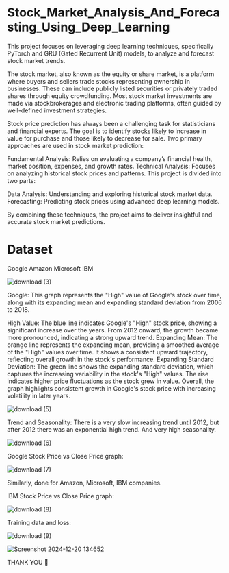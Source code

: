 # Stock_Market_Analysis_And_Forecasting_Using_Deep_Learning
This project focuses on leveraging deep learning techniques, specifically PyTorch and GRU (Gated Recurrent Unit) models, to analyze and forecast stock market trends.

The stock market, also known as the equity or share market, is a platform where buyers and sellers trade stocks representing ownership in businesses. These can include publicly listed securities or privately traded shares through equity crowdfunding. Most stock market investments are made via stockbrokerages and electronic trading platforms, often guided by well-defined investment strategies.

Stock price prediction has always been a challenging task for statisticians and financial experts. The goal is to identify stocks likely to increase in value for purchase and those likely to decrease for sale. Two primary approaches are used in stock market prediction:

Fundamental Analysis: Relies on evaluating a company’s financial health, market position, expenses, and growth rates.
Technical Analysis: Focuses on analyzing historical stock prices and patterns.
This project is divided into two parts:

Data Analysis: Understanding and exploring historical stock market data.
Forecasting: Predicting stock prices using advanced deep learning models.

By combining these techniques, the project aims to deliver insightful and accurate stock market predictions.

# Dataset
Google
Amazon
Microsoft
IBM

![download (3)](https://github.com/user-attachments/assets/bcae463e-0c8e-49e1-a1d2-7cbbb0216e73)

Google:
This graph represents the "High" value of Google's stock over time, along with its expanding mean and expanding standard deviation from 2006 to 2018.

High Value: The blue line indicates Google's "High" stock price, showing a significant increase over the years. From 2012 onward, the growth became more pronounced, indicating a strong upward trend.
Expanding Mean: The orange line represents the expanding mean, providing a smoothed average of the "High" values over time. It shows a consistent upward trajectory, reflecting overall growth in the stock's performance.
Expanding Standard Deviation: The green line shows the expanding standard deviation, which captures the increasing variability in the stock's "High" values. The rise indicates higher price fluctuations as the stock grew in value.
Overall, the graph highlights consistent growth in Google's stock price with increasing volatility in later years.

![download (5)](https://github.com/user-attachments/assets/7e383dca-1256-4f80-9451-dfd93f3e361e)

Trend and Seasonality:
There is a very slow increasing trend until 2012, but after 2012 there was an exponential high trend. And very high seasonality.

![download (6)](https://github.com/user-attachments/assets/b346050d-bb74-46ab-8175-b29f03bcb1ce)

Google Stock Price vs Close Price graph:

![download (7)](https://github.com/user-attachments/assets/b79c3b91-d804-44d0-ac3a-f3091fdb2789)

Similarly, done for Amazon, Microsoft, IBM companies.

IBM Stock Price vs Close Price graph:

![download (8)](https://github.com/user-attachments/assets/89cbb122-f4a0-426f-9980-e97c4d904165)

Training data and loss:

![download (9)](https://github.com/user-attachments/assets/e103a190-ed7d-453e-9696-59a1907ef25f)

![Screenshot 2024-12-20 134652](https://github.com/user-attachments/assets/d7dfc27a-496d-43ad-a7d0-7e43425b7f07)

THANK YOU 💖











